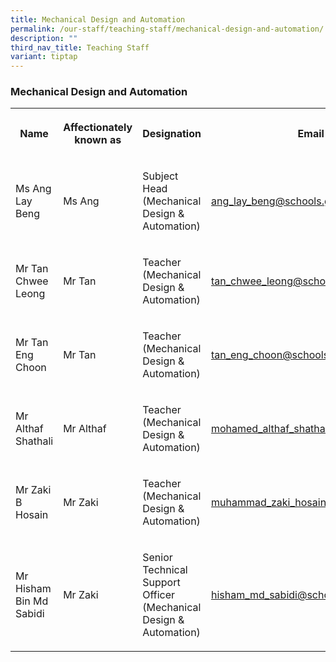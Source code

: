 ```yaml
---
title: Mechanical Design and Automation
permalink: /our-staff/teaching-staff/mechanical-design-and-automation/
description: ""
third_nav_title: Teaching Staff
variant: tiptap
---
```

<h3>Mechanical Design and Automation</h3>
<table style="minWidth: 100px">
<colgroup>
<col>
<col>
<col>
<col>
</colgroup>
<tbody>
<tr>
<th rowspan="1" colspan="1">
<p>Name</p>
</th>
<th rowspan="1" colspan="1">
<p>Affectionately
<br>known as</p>
</th>
<th rowspan="1" colspan="1">
<p>Designation</p>
</th>
<th rowspan="1" colspan="1">
<p>Email</p>
</th>
</tr>
<tr>
<td rowspan="1" colspan="1">
<p>Ms Ang Lay Beng</p>
</td>
<td rowspan="1" colspan="1">
<p>Ms Ang</p>
</td>
<td rowspan="1" colspan="1">
<p>Subject Head
<br>(Mechanical Design &amp; Automation)</p>
</td>
<td rowspan="1" colspan="1">
<p><a href="mailto:ang_lay_beng@schools.gov.sg" rel="noopener noreferrer nofollow" target="_blank">ang_lay_beng@schools.gov.sg</a>
</p>
</td>
</tr>
<tr>
<td rowspan="1" colspan="1">
<p>Mr Tan Chwee Leong</p>
</td>
<td rowspan="1" colspan="1">
<p>Mr Tan</p>
</td>
<td rowspan="1" colspan="1">
<p>Teacher
<br>(Mechanical Design &amp; Automation)</p>
</td>
<td rowspan="1" colspan="1">
<p><a href="mailto:tan_chwee_leong@schools.gov.sg" rel="noopener noreferrer nofollow" target="_blank">tan_chwee_leong@schools.gov.sg</a>
</p>
</td>
</tr>
<tr>
<td rowspan="1" colspan="1">
<p>Mr Tan Eng Choon</p>
</td>
<td rowspan="1" colspan="1">
<p>Mr Tan</p>
</td>
<td rowspan="1" colspan="1">
<p>Teacher
<br>(Mechanical Design &amp; Automation)</p>
</td>
<td rowspan="1" colspan="1">
<p><a href="mailto:tan_eng_choon@schools.gov.sg" rel="noopener noreferrer nofollow" target="_blank">tan_eng_choon@schools.gov.sg</a>
</p>
</td>
</tr>
<tr>
<td rowspan="1" colspan="1">
<p>Mr Althaf Shathali</p>
</td>
<td rowspan="1" colspan="1">
<p>Mr Althaf</p>
</td>
<td rowspan="1" colspan="1">
<p>Teacher
<br>(Mechanical Design &amp; Automation)</p>
</td>
<td rowspan="1" colspan="1">
<p><a href="mailto:mohamed_althaf_shathali@schools.gov.sg" rel="noopener noreferrer nofollow" target="_blank">mohamed_althaf_shathali@schools.gov.sg</a>
</p>
</td>
</tr>
<tr>
<td rowspan="1" colspan="1">
<p>Mr Zaki B Hosain</p>
</td>
<td rowspan="1" colspan="1">
<p>Mr Zaki</p>
</td>
<td rowspan="1" colspan="1">
<p>Teacher
<br>(Mechanical Design &amp; Automation)</p>
</td>
<td rowspan="1" colspan="1">
<p><a href="mailto:muhammad_zaki_hosain@schools.gov.sg" rel="noopener noreferrer nofollow" target="_blank">muhammad_zaki_hosain@schools.gov.sg</a>
</p>
</td>
</tr>
<tr>
<td rowspan="1" colspan="1">
<p>Mr Hisham Bin Md Sabidi</p>
</td>
<td rowspan="1" colspan="1">
<p>Mr Zaki</p>
</td>
<td rowspan="1" colspan="1">
<p>Senior Technical Support Officer
<br>(Mechanical Design &amp; Automation)</p>
</td>
<td rowspan="1" colspan="1">
<p><a href="mailto:hisham_md_sabidi@schools.gov.sg" rel="noopener noreferrer nofollow" target="_blank">hisham_md_sabidi@schools.gov.sg</a>
</p>
</td>
</tr>
</tbody>
</table>
<h4></h4>
<p></p>